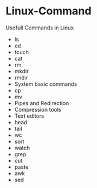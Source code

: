 # Linux-Command
Usefull Commands in Linux 

-  ls
-  cd
-  touch
-  cat
-  rm
-  mkdir
-  rmdir
-  System basic commands
-  cp
-  mv
-  Pipes and Redirection
-  Compression tools
-  Text editors
-  head
-  tail
-  wc
-  sort
-  watch
-  grep
-  cut
-  paste
-  awk
-  sed
